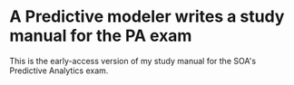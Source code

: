 # A Predictive modeler writes a study manual for the PA exam

This is the early-access version of my study manual for the SOA's Predictive Analytics exam.  
